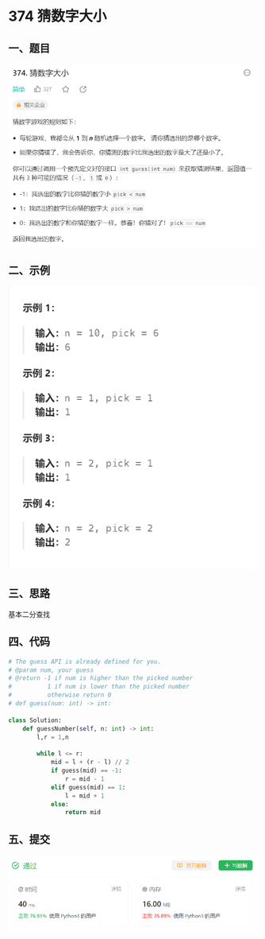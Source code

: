 # 374 猜数字大小

## 一、题目

![image-20231125230224016](./assets/image-20231125230224016.png)



## 二、示例

![image-20231125230237593](./assets/image-20231125230237593.png)



## 三、思路

基本二分查找



## 四、代码

```python
# The guess API is already defined for you.
# @param num, your guess
# @return -1 if num is higher than the picked number
#          1 if num is lower than the picked number
#          otherwise return 0
# def guess(num: int) -> int:

class Solution:
    def guessNumber(self, n: int) -> int:
        l,r = 1,n

        while l <= r:
            mid = l + (r - l) // 2
            if guess(mid) == -1:
                r = mid - 1
            elif guess(mid) == 1:
                l = mid + 1
            else:
                return mid

```



## 五、提交

![image-20231125230709058](./assets/image-20231125230709058.png)